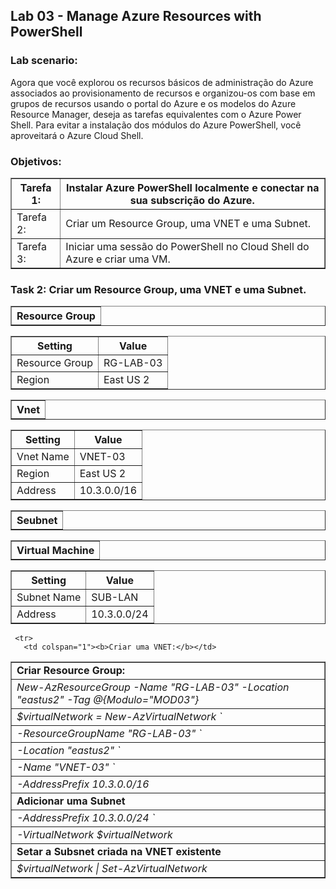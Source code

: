 <h2>Lab 03 - Manage Azure Resources with PowerShell</h2> 

<h3>Lab scenario:</h3> 

Agora que você explorou os recursos básicos de administração do Azure associados ao provisionamento de recursos e organizou-os com base em grupos de recursos usando o portal do Azure e os modelos do Azure Resource Manager, deseja as tarefas equivalentes com o Azure Power Shell. Para evitar a instalação dos módulos do Azure PowerShell, você aproveitará o Azure Cloud Shell. 

<h3>Objetivos:</h3> 

<table border="1">    
  <tr>
    <th colspan="1">Tarefa 1:</th>  	              
    <th colspan="2">Instalar Azure PowerShell localmente e conectar na sua subscrição do Azure.</th>
  </tr>
<td>Tarefa 2:</td>
    <td>Criar um Resource Group, uma VNET e uma Subnet.</td>
  </tr>
  <tr>
    <td>Tarefa 3:</td>
    <td>Iniciar uma sessão do PowerShell no Cloud Shell do Azure e criar uma VM.</td>
  </tr>
 </table>
 
 <h3>Task 2:	Criar um Resource Group, uma VNET e uma Subnet.</h3>
 
 <table border="1">    
  <tr>
    <th colspan="1">Resource Group</th> 
</table>

<table border="1">    
  <tr>
    <th colspan="1">Setting</th>  	              
    <th colspan="2">Value</th>
  </tr>
<td>Resource Group</td>
    <td>RG-LAB-03</td>
  </tr>
  <tr>
    <td>Region </td>
    <td>East US 2</td>
  </tr>
 </table>
 
 <table border="1">    
  <tr>
    <th colspan="1">Vnet</th> 
</table>
 
 <table border="1">    
  <tr>
    <th colspan="1">Setting</th>  	              
    <th colspan="2">Value</th>
  </tr>
<td>Vnet Name</td>
    <td>VNET-03</td>
  </tr>
  <tr>
    <td>Region </td>
    <td>East US 2</td>
  </tr>
  <tr>
    <td>Address</td>
    <td>10.3.0.0/16</td>
  </tr>
 </table>
 
 <table border="1">    
  <tr>
    <th colspan="1">Seubnet</th> 
</table>
 
 <table border="1">    
  <tr>
    <th colspan="1">Virtual Machine</th> 
</table>

<table border="1">    
  <tr>
    <th colspan="1">Setting</th>  	              
    <th colspan="2">Value</th>
  </tr>
<td>Subnet Name</td>
    <td>SUB-LAN</td>
  </tr>
  <tr>
    <td>Address</td>
    <td>10.3.0.0/24</td>
  </tr>
 </table>
 
 <table border="1">    
  <tr>
    <td><b>Criar Resource Group:</b></td>   
  </tr>
  <tr>
    <td><i>New-AzResourceGroup -Name "RG-LAB-03" -Location "eastus2" -Tag @{Modulo="MOD03"}</i></td>
  </tr>
 
     <tr>
       <td colspan="1"><b>Criar uma VNET:</b></td>   
  </tr>
  <tr>
    <td><i>$virtualNetwork = New-AzVirtualNetwork `<i></td>
  </tr>
   <tr>
    <td><i>-ResourceGroupName "RG-LAB-03" `<i></td>
  </tr>
  <tr>
    <td><i>-Location "eastus2" `<i></td>
  </tr>
  <tr>
    <td><i>-Name "VNET-03" `<i></td>
  </tr>
  <tr>
    <td><i>-AddressPrefix 10.3.0.0/16<i></td>
  </tr>
<tr>
  <td colspan="1"><b>Adicionar uma Subnet</b></td>   
  </tr>
  <tr>
    <td><i>-AddressPrefix 10.3.0.0/24 `</i></td>
  </tr>
  <tr>
    <td><i>-VirtualNetwork $virtualNetwork</i></td>
  </tr>  
<tr>
  <td colspan="1"><b>Setar a Subsnet criada na VNET existente</b></td>   
  </tr>
  <tr>
    <td><i>$virtualNetwork | Set-AzVirtualNetwork</i></td>
  </tr>
</table>
